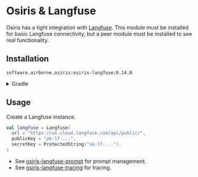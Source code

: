 # Osiris & Langfuse

Osiris has a tight integration with [Langfuse](https://langfuse.com/).
This module must be installed for basic Langfuse connectivity,
but a peer module must be installed to see real functionality.

## Installation

`software.airborne.osiris:osiris-langfuse:0.14.0`

<details>

<summary>Gradle</summary>

```kotlin
plugins {
  id("com.google.cloud.artifactregistry.gradle-plugin")
}

repositories {
  maven {
    url = uri("artifactregistry://us-central1-maven.pkg.dev/airborne-software/maven")
  }
}

dependencies {
  implementation("software.airborne.osiris:osiris-langfuse:0.14.0")

  /**
   * Also include at least one of the following peers.
   */
  implementation("software.airborne.osiris:osiris-langfuse-prompt:0.14.0") 
  implementation("software.airborne.osiris:osiris-langfuse-tracing:0.14.0")

  /**
   * Also include one of the following,
   * depending on whether you're using the agentic framework or the core module.
   */
  implementation("software.airborne.osiris:osiris-agentic:0.14.0") 
  implementation("software.airborne.osiris:osiris-core:0.14.0")
}
```

</details>

## Usage

Create a Langfuse instance.

```kotlin
val langfuse = Langfuse(
  url = "https://us.cloud.langfuse.com/api/public/",
  publicKey = "pk-lf-...",
  secretKey = ProtectedString("sk-lf-..."),
)
```

- See [osiris-langfuse-prompt](./prompt)
  for prompt management.
- See [osiris-langfuse-tracing](./prompt)
  for tracing.
